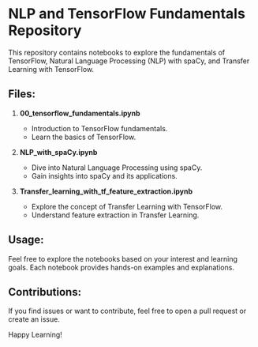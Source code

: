 # NLP and TensorFlow Fundamentals Repository

This repository contains notebooks to explore the fundamentals of TensorFlow, Natural Language Processing (NLP) with spaCy, and Transfer Learning with TensorFlow.

## Files:

1. **00_tensorflow_fundamentals.ipynb**
   - Introduction to TensorFlow fundamentals.
   - Learn the basics of TensorFlow.

2. **NLP_with_spaCy.ipynb**
   - Dive into Natural Language Processing using spaCy.
   - Gain insights into spaCy and its applications.

3. **Transfer_learning_with_tf_feature_extraction.ipynb**
   - Explore the concept of Transfer Learning with TensorFlow.
   - Understand feature extraction in Transfer Learning.

## Usage:

Feel free to explore the notebooks based on your interest and learning goals. Each notebook provides hands-on examples and explanations.

## Contributions:

If you find issues or want to contribute, feel free to open a pull request or create an issue.

Happy Learning!

